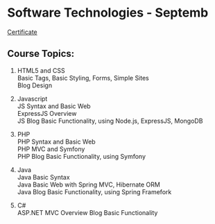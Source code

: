 # Software Technologies - Septemb

[Certificate](https://softuni.bg/certificates/details/50670/058510e6)

## Course Topics:

1. HTML5 and CSS <br/>
Basic Tags, Basic Styling, Forms, Simple Sites <br/>
Blog Design <br/>

2. Javascript <br/>
JS Syntax and Basic Web <br/>
ExpressJS Overview <br/>
JS Blog Basic Functionality, using Node.js, ExpressJS, MongoDB <br/>

3. PHP <br/>
PHP Syntax and Basic Web <br/>
PHP MVC and Symfony  <br/>
PHP Blog Basic Functionality, using Symfony <br/>

4. Java <br/>
Java Basic Syntax <br/>
Java Basic Web with Spring MVC, Hibernate ORM <br/>
Java Blog Basic Functionality, using Spring Framefork <br/>

5. C# <br/>
ASP.NET MVC Overview
Blog Basic Functionality




